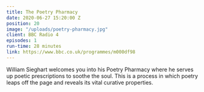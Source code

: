 ```yaml
---
title: The Poetry Pharmacy
date: 2020-06-27 15:20:00 Z
position: 20
image: "/uploads/poetry-pharmacy.jpg"
client: BBC Radio 4
episodes: 1
run-time: 28 minutes
link: https://www.bbc.co.uk/programmes/m000df98
---
```


William Sieghart welcomes you into his Poetry Pharmacy where he serves up poetic prescriptions to soothe the soul. This is a process in which poetry leaps off the page and reveals its vital curative properties.